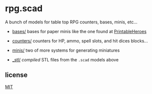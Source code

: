 
# rpg.scad

A bunch of models for table top RPG counters, bases, minis, etc...

* [bases/](bases/) bases for paper minis like the one found at [PrintableHeroes](https://printableheroes.com/minis)
* [counters/](counters/) counters for HP, ammo, spell slots, and hit dices blocks...
* [minis/](minis/) two of more systems for generating miniatures

* [_stl/](_stl/) _compiled_ STL files from the `.scad` models above

## license

[MIT](LICENSE.txt)

